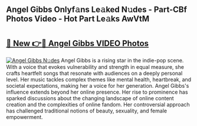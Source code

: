 ## Angel Gibbs Onlyf𝚊ns Le𝚊ked N𝚞des - Part-CBf Photos Video - Hot Part Le𝚊ks AwVtM

# <h2><a href="http://ab38258.deff.icu/?id=Angel+Gibbs">🔗 New 👉🔴 Angel Gibbs VIDEO Photos</a></h2>

[![Angel Gibbs N𝚞des](https://i.imgur.com/rIISA9y.gif)](http://ab38258.deff.icu/?id=Angel+Gibbs)
Angel Gibbs is a rising star in the indie-pop scene. With a voice that evokes vulnerability and strength in equal measure, she crafts heartfelt songs that resonate with audiences on a deeply personal level. Her music tackles complex themes like mental health, heartbreak, and societal expectations, making her a voice for her generation. Angel Gibbs's influence extends beyond her online presence. Her rise to prominence has sparked discussions about the changing landscape of online content creation and the complexities of online fandom. Her controversial approach has challenged traditional notions of beauty, sexuality, and female empowerment.
